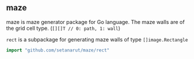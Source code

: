 ## maze

maze is maze generator package for Go language. 
The maze walls are of the grid cell type. (`[][]T // 0: path, 1: wall`)

`rect` is a subpackage for generating maze walls of type `[]image.Rectangle`

```Go
import "github.com/setanarut/maze/rect"
```
